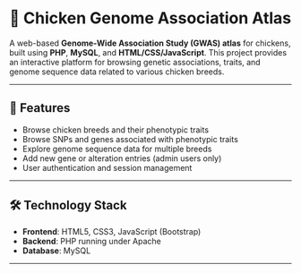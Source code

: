 # 🐔 Chicken Genome Association Atlas

A web-based **Genome-Wide Association Study (GWAS) atlas** for chickens, built using **PHP**, **MySQL**, and **HTML/CSS/JavaScript**. This project provides an interactive platform for browsing genetic associations, traits, and genome sequence data related to various chicken breeds.

---

## 🚀 Features

- Browse chicken breeds and their phenotypic traits
- Browse SNPs and genes associated with phenotypic traits
- Explore genome sequence data for multiple breeds
- Add new gene or alteration entries (admin users only)
- User authentication and session management

---

## 🛠️ Technology Stack

- **Frontend**: HTML5, CSS3, JavaScript (Bootstrap)
- **Backend**: PHP running under Apache
- **Database**: MySQL

---
